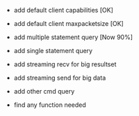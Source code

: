 
- add default client capabilities        [OK]

- add default client maxpacketsize       [OK]

- add multiple statement query           [Now 90%]

- add single statement query

- add streaming recv for big resultset

- add streaming send for big data

- add other cmd query

- find any function needed 
